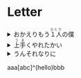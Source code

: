 # Letter

<details>
<summary>おかえりもう<ruby>１人<rt>ひとり</rt></ruby>の僕</summary>
欢迎回来，另一个我
</details>

<details>
<summary><ruby>上手<rt>うま</rt></ruby>くやれたかい</summary>
一切还顺利吗
</details>

<details>
<summary>うんそれなりに</summary>
嗯 还可以
</details>


aaa[abc]^(hello)bbb

